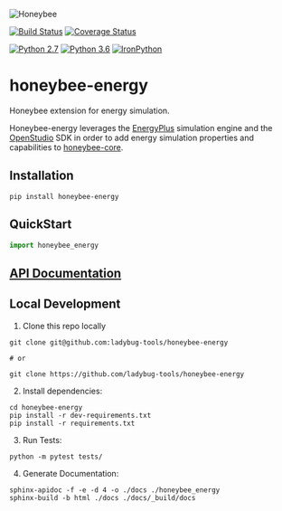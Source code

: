 ![Honeybee](http://www.ladybug.tools/assets/img/honeybee.png)

[![Build Status](https://travis-ci.org/ladybug-tools/honeybee-energy.svg?branch=master)](https://travis-ci.org/ladybug-tools/honeybee-energy)
[![Coverage Status](https://coveralls.io/repos/github/ladybug-tools/honeybee-energy/badge.svg?branch=master)](https://coveralls.io/github/ladybug-tools/honeybee-energy)

[![Python 2.7](https://img.shields.io/badge/python-2.7-green.svg)](https://www.python.org/downloads/release/python-270/) [![Python 3.6](https://img.shields.io/badge/python-3.6-blue.svg)](https://www.python.org/downloads/release/python-360/) [![IronPython](https://img.shields.io/badge/ironpython-2.7-red.svg)](https://github.com/IronLanguages/ironpython2/releases/tag/ipy-2.7.8/)

# honeybee-energy

Honeybee extension for energy simulation.

Honeybee-energy leverages the [EnergyPlus](https://github.com/NREL/EnergyPlus)
simulation engine and the [OpenStudio](https://github.com/NREL/OpenStudio)
SDK in order to add energy simulation properties and capabilities to
[honeybee-core](https://github.com/ladybug-tools/honeybee-core).

## Installation
```console
pip install honeybee-energy
```

## QuickStart
```python
import honeybee_energy

```

## [API Documentation](http://ladybug-tools.github.io/honeybee-energy/docs)

## Local Development
1. Clone this repo locally
```console
git clone git@github.com:ladybug-tools/honeybee-energy

# or

git clone https://github.com/ladybug-tools/honeybee-energy
```
2. Install dependencies:
```console
cd honeybee-energy
pip install -r dev-requirements.txt
pip install -r requirements.txt
```

3. Run Tests:
```console
python -m pytest tests/
```

4. Generate Documentation:
```console
sphinx-apidoc -f -e -d 4 -o ./docs ./honeybee_energy
sphinx-build -b html ./docs ./docs/_build/docs
```
